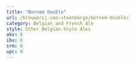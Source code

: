 ```yaml
---
title: "Bornem Double"
url: /brouwerij-van-steenberge/bornem-double/
category: Belgian and French Ale
style: Other Belgian-Style Ales
abv: 8
ibu: 0
srm: 0
upc: 0
---
```


